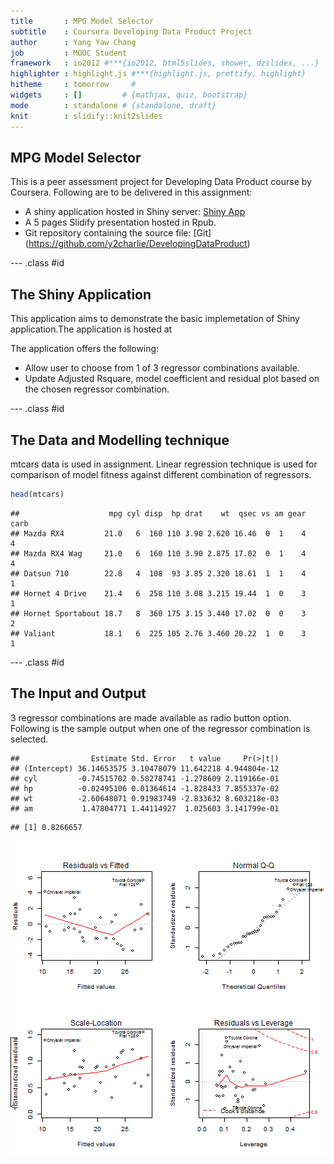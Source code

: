 ```yaml
---
title       : MPG Model Selector
subtitle    : Coursera Developing Data Product Project
author      : Yang Yaw Chang
job         : MOOC Student
framework   : io2012 #***{io2012, html5slides, shower, dzslides, ...}
highlighter : highlight.js #***{highlight.js, prettify, highlight}
hitheme     : tomorrow     # 
widgets     : []         # {mathjax, quiz, bootstrap}
mode        : standalone # {standalone, draft}
knit        : slidify::knit2slides
---
```


## MPG Model Selector

This is a peer assessment project for Developing Data Product course by Coursera. Following are to be delivered in this assignment:
- A shiny application hosted in Shiny server:
[Shiny App](https://y2charlie.shinyapps.io/DevelopingDataProductShiny/)
- A 5 pages Slidify presentation hosted in Rpub.
- Git repository containing the source file:
[Git] (https://github.com/y2charlie/DevelopingDataProduct)

--- .class #id 

## The Shiny Application

This application aims to demonstrate the basic implemetation of Shiny application.The application is hosted at

The application  offers the following:
- Allow user to choose from 1 of 3 regressor combinations available.
- Update Adjusted Rsquare, model coefficient and residual plot based on the chosen regressor combination.

--- .class #id 

## The Data and Modelling technique

mtcars data is used in assignment. Linear regression technique is used for comparison of model fitness against different combination of regressors.


```r
head(mtcars)
```

```
##                    mpg cyl disp  hp drat    wt  qsec vs am gear carb
## Mazda RX4         21.0   6  160 110 3.90 2.620 16.46  0  1    4    4
## Mazda RX4 Wag     21.0   6  160 110 3.90 2.875 17.02  0  1    4    4
## Datsun 710        22.8   4  108  93 3.85 2.320 18.61  1  1    4    1
## Hornet 4 Drive    21.4   6  258 110 3.08 3.215 19.44  1  0    3    1
## Hornet Sportabout 18.7   8  360 175 3.15 3.440 17.02  0  0    3    2
## Valiant           18.1   6  225 105 2.76 3.460 20.22  1  0    3    1
```

--- .class #id 

## The Input and Output

3 regressor combinations are made available as radio button option. Following is the sample output when one of the regressor combination is selected.

```
##                Estimate Std. Error   t value     Pr(>|t|)
## (Intercept) 36.14653575 3.10478079 11.642218 4.944804e-12
## cyl         -0.74515702 0.58278741 -1.278609 2.119166e-01
## hp          -0.02495106 0.01364614 -1.828433 7.855337e-02
## wt          -2.60648071 0.91983749 -2.833632 8.603218e-03
## am           1.47804771 1.44114927  1.025603 3.141799e-01
```

```
## [1] 0.8266657
```

![plot of chunk unnamed-chunk-2](assets/fig/unnamed-chunk-2-1.png)






